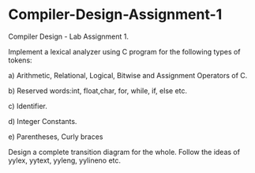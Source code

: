 # Compiler-Design-Assignment-1
Compiler Design - Lab Assignment 1.

Implement a lexical analyzer using C program for the following types of tokens:

a) Arithmetic, Relational, Logical, Bitwise and Assignment Operators of C.

b) Reserved words:int, float,char, for, while, if, else etc.

c) Identifier.

d) Integer Constants.

e) Parentheses, Curly braces

Design a complete transition diagram for the whole. Follow the ideas of yylex, yytext, yyleng, yylineno etc.
